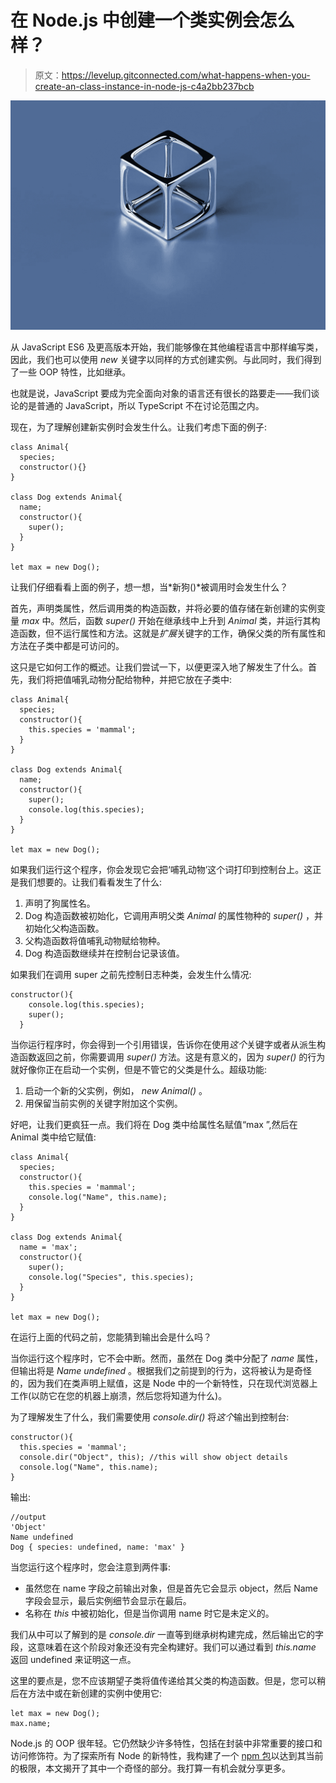 # 在 Node.js 中创建一个类实例会怎么样？

> 原文：<https://levelup.gitconnected.com/what-happens-when-you-create-an-class-instance-in-node-js-c4a2bb237bcb>

![](img/95c3c3f05024f383ae18a0f471fa775c.png)

从 JavaScript ES6 及更高版本开始，我们能够像在其他编程语言中那样编写类，因此，我们也可以使用 *new* 关键字以同样的方式创建实例。与此同时，我们得到了一些 OOP 特性，比如继承。

也就是说，JavaScript 要成为完全面向对象的语言还有很长的路要走——我们谈论的是普通的 JavaScript，所以 TypeScript 不在讨论范围之内。

现在，为了理解创建新实例时会发生什么。让我们考虑下面的例子:

```
class Animal{
  species;
  constructor(){}
}

class Dog extends Animal{
  name;
  constructor(){
    super();
  }
}

let max = new Dog();
```

让我们仔细看看上面的例子，想一想，当*新狗()*被调用时会发生什么？

首先，声明类属性，然后调用类的构造函数，并将必要的值存储在新创建的实例变量 *max* 中。然后，函数 *super()* 开始在继承线中上升到 *Animal* 类，并运行其构造函数，但不运行属性和方法。这就是*扩展*关键字的工作，确保父类的所有属性和方法在子类中都是可访问的。

这只是它如何工作的概述。让我们尝试一下，以便更深入地了解发生了什么。首先，我们将把值哺乳动物分配给物种，并把它放在子类中:

```
class Animal{
  species;
  constructor(){
    this.species = 'mammal';
  }
}

class Dog extends Animal{
  name;
  constructor(){
    super();
    console.log(this.species);
  }
}

let max = new Dog();
```

如果我们运行这个程序，你会发现它会把‘哺乳动物’这个词打印到控制台上。这正是我们想要的。让我们看看发生了什么:

1.  声明了狗属性名。
2.  Dog 构造函数被初始化，它调用声明父类 *Animal* 的属性物种的 *super()* ，并初始化父构造函数。
3.  父构造函数将值哺乳动物赋给物种。
4.  Dog 构造函数继续并在控制台记录该值。

如果我们在调用 super 之前先控制日志种类，会发生什么情况:

```
constructor(){
    console.log(this.species);
    super();
  }
```

当你运行程序时，你会得到一个引用错误，告诉你在使用*这个*关键字或者从派生构造函数返回之前，你需要调用 *super()* 方法。这是有意义的，因为 *super()* 的行为就好像你正在启动一个实例，但是不管它的父类是什么。超级功能:

1.  启动一个新的父实例，例如， *new Animal()* 。
2.  用保留当前实例的关键字附加这个实例。

好吧，让我们更疯狂一点。我们将在 Dog 类中给属性名赋值“max ”,然后在 Animal 类中给它赋值:

```
class Animal{
  species;
  constructor(){
    this.species = 'mammal';
    console.log("Name", this.name);
  }
}

class Dog extends Animal{
  name = 'max';
  constructor(){
    super();
    console.log("Species", this.species);
  }
}

let max = new Dog();
```

在运行上面的代码之前，您能猜到输出会是什么吗？

当你运行这个程序时，它不会中断。然而，虽然在 Dog 类中分配了 *name* 属性，但输出将是 *Name undefined* 。根据我们之前提到的行为，这将被认为是奇怪的，因为我们在类声明上赋值，这是 Node 中的一个新特性，只在现代浏览器上工作(以防它在您的机器上崩溃，然后您将知道为什么)。

为了理解发生了什么，我们需要使用 *console.dir()* 将*这个*输出到控制台:

```
constructor(){
  this.species = 'mammal';
  console.dir("Object", this); //this will show object details
  console.log("Name", this.name);
}
```

输出:

```
//output
'Object'
Name undefined
Dog { species: undefined, name: 'max' }
```

当您运行这个程序时，您会注意到两件事:

*   虽然您在 name 字段之前输出对象，但是首先它会显示 object，然后 Name 字段会显示，最后实例细节会显示在最后。
*   名称在 *this* 中被初始化，但是当你调用 name 时它是未定义的。

我们从中可以了解到的是 *console.dir* 一直等到继承树构建完成，然后输出它的字段，这意味着在这个阶段对象还没有完全构建好。我们可以通过看到 *this.name* 返回 undefined 来证明这一点。

这里的要点是，您不应该期望子类将值传递给其父类的构造函数。但是，您可以稍后在方法中或在新创建的实例中使用它:

```
let max = new Dog();
max.name;
```

Node.js 的 OOP 很年轻。它仍然缺少许多特性，包括在封装中非常重要的接口和访问修饰符。为了探索所有 Node 的新特性，我构建了一个 [npm 包](https://www.npmjs.com/package/oraios-queries)以达到其当前的极限，本文揭开了其中一个奇怪的部分。我打算一有机会就分享更多。